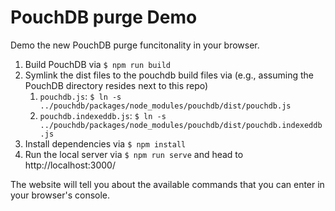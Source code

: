 # PouchDB purge Demo

Demo the new PouchDB purge funcitonality in your browser.

1. Build PouchDB via `$ npm run build`
2. Symlink the dist files to the pouchdb build files via (e.g., assuming the PouchDB directory resides next to this repo)
    1. `pouchdb.js`: `$ ln -s ../pouchdb/packages/node_modules/pouchdb/dist/pouchdb.js`
    2. `pouchdb.indexeddb.js`: `$ ln -s ../pouchdb/packages/node_modules/pouchdb/dist/pouchdb.indexeddb.js`
3. Install dependencies via `$ npm install`
4. Run the local server via `$ npm run serve` and head to http://localhost:3000/

The website will tell you about the available commands that you can enter in your browser's console.

